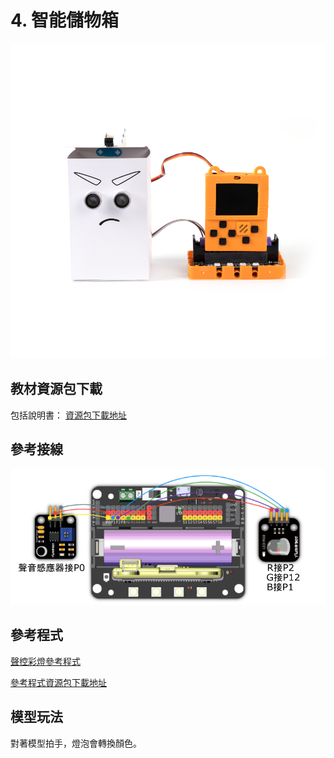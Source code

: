 # 4. 智能儲物箱

![](../../images/coin1.jpg)

## 教材資源包下載

包括說明書： [資源包下載地址](https://bit.ly/AIHealthCareSetBuildingGuide)

## 參考接線

![](../../images/light_wire.png)

## 參考程式

[聲控彩燈參考程式](https://makecode.microbit.org/_3i3Dwm7Fm7w1)

[參考程式資源包下載地址](https://bit.ly/AIHealthCareSetHex)

## 模型玩法

對著模型拍手，燈泡會轉換顏色。

